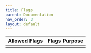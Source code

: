 ```yaml
---
title: Flags
parent: Documentation
nav_order: 3
layout: default
---
```


| Allowed Flags | Flags Purpose |
|:--------------|:--------------|
|               |               |
